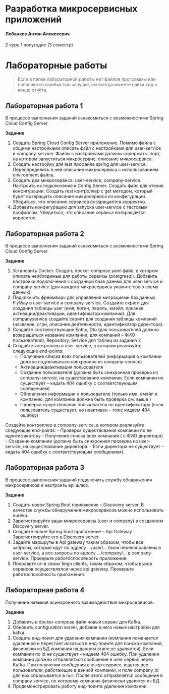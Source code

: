 # Разработка микросервисных приложений

#### Лобанков Антон Алексеевич

2 курс 1 полугодие (3 семестр)

# Лабораторные работы

> Если в папке лабораторной работы нет файлов программы или появляются ошибки при запуске, вы всегда можете найти код в конце отчёта.

## Лабораторная работа 1

В процессе выполнения заданий ознакомиться с возможностями Spring Cloud Config Server.

**Задание**

1. Создать Spring Cloud Config Server приложение. Помимо файла с общими настройками описать файл с настройками для user-service и company-service. Файлы с настройками должны содержать: порт, на котором запуститься микросервис, описание микросервиса.
2. Создать настройку для test профайла spring для user-service. Переопределить в ней описание микросервиса c использованием environment файла.
3. Создать два микросервиса: user-service, company-service. Настроить их подключение к Config Server. Создать файл для чтения конфигурации. Создать rest контроллер с get методом, который будет возвращать описание микросервиса из конфигурации. Убедиться, что описание сервисов возвращается корректно.
4. Добавить конфигурацию для запуска user-service с тестовым профайлом. Убедиться, что описание сервиса возвращается корректно.

## Лабораторная работа 2

В процессе выполнения заданий ознакомиться с возможностями Spring Cloud Config Server.

**Задание**

1. Установить Docker. Создать docker-compose.yaml файл, в котором описать необходимые для работы сервисы (postgresql). Добавить настройки подключения к созданной базе данных для user-service и company-service (для каждого микросервиса укажите свою схему данных).
2. Подключить фреймворк для управления миграциями баз данных FlyWay в user-service и company-service. Создайте скрипт для создания таблицы user (имя, логин, пароль, емэйл, признак активации/деактивации, идентификатор компании). Для companyservice создайте скрипт для создания таблицы компаний (название, огрн, описание дейтельности, идентификатор директора).
3. Создайте соотвеnствующие Entity, Dto (для пользователей должно возвращаться название компании, для компаний – ФИО пользователя), Repository, Service для таблиц из задания 2
4. Создайте контроллер в user-service, в котором реализуйте следующие end-points:
    -	Получение списка всех пользователей (информация о компании должна подтягиваться синхронное из company-service)
    -	Активация/деактивация пользователя
    -	Создание пользователя (должна быть синхронная проверка из company-service, на существование компании. Если компании не существует – кидать 404 ошибку с соответствующим сообщением)
    -	Обновление информации о пользователе (только имя, емэйл и компанию, для компании должна быть проверка см. выше )
    -	Проверка существования пользователя по идентификатору (если пользователь существует, но неактивен – тоже кидаем 404 ошибку)
  
  Создайте контроллер в company-service, в котором реализуйте следующие end-points:
    -	Проверка существования компании по ее идентификатору 
    -	Получение списка всех компаний ( с ФИО директора)
    -	Создание компании (должна быть синхронная проверка из user-service, на существование директора. 
    -	Если директора не существует – кидать 404 ошибку с соответствующим сообщением).

## Лабораторная работа 3

В процессе выполнения заданий подключить службу обнаружения микросервисов и настроить api шлюз.

**Задание**

1. Создать новое Spring Boot приложение – Discovery server. В качестве службы обнаружения микросервисов можно использовать eureka.
2. Зарегистрируйте ваши микросервисы (user и company) в созданном Discovery server.
3. Создайте новое Spring boot приложение – Api Gateway. Зарегистрируйте его в Discovery server
4. Задайте маршруты в Api gateway таким образом, чтобы все запросы, которые идут по адресу …/user/… были перенаправлены в user-service, а все запросы по адресу …/company/… в company-service. Проверьте работоспособность приложения.
5. Поправьте url в своих feign clients, таким образом, чтобы вызов сервисов осуществлялся через api gateway. Проверьте работоспособность приложения.

## Лабораторная работа 4

Получение навыков асинхронного взаимодействия микросервисов. 

**Задание**

1. Добавить в docker-compose файл новый сервис для Kafka.
2. Обновить configuration server, добавив в него новые настройки для kafka.
3. Создать енд-поинт для удаления компании (компания помечается удаленной и перестает искаться в енд-поинте для поиска компаний, физически из БД компания на данном этапе не удаляется). Если компании по id не существует – кидаем 404 ошибку. При удалении компании должно отправляться сообщение в user сервис через Kafka. При получении сообщения в юзер сервисе, ищутся все пользователи, работающие в данной компании, и поле company_id для них сбрасывается в null. После этого отправляется сообщение в company service, по которому компания физически удалятся из БД.
4. Продемонстрировать работу енд-поинта удаления компании. 
